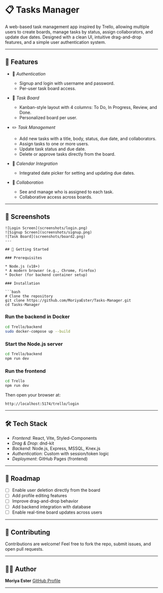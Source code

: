 # 📋 Tasks Manager

A web-based task management app inspired by Trello, allowing multiple users to create boards, manage tasks by status, assign collaborators, and update due dates. Designed with a clean UI, intuitive drag-and-drop features, and a simple user authentication system.

---

## 🧠 Features

* 🔐 *Authentication*

  * Signup and login with username and password.
  * Per-user task board access.

* 📂 *Task Board*

  * Kanban-style layout with 4 columns: To Do, In Progress, Review, and Done.
  * Personalized board per user.

* ✏️ *Task Management*

  * Add new tasks with a title, body, status, due date, and collaborators.
  * Assign tasks to one or more users.
  * Update task status and due date.
  * Delete or approve tasks directly from the board.

* 📅 *Calendar Integration*

  * Integrated date picker for setting and updating due dates.

* 👯 *Collaboration*

  * See and manage who is assigned to each task.
  * Collaborative access across boards.

---

## 📸 Screenshots

```
![Login Screen](screenshots/login.png)
![Signup Screen](screenshots/signup.png)
![Task Board](screenshots/board2.png)
---

## 🚀 Getting Started

### Prerequisites

* Node.js (v18+)
* A modern browser (e.g., Chrome, Firefox)
* Docker (for backend container setup)

### Installation

```bash
# Clone the repository
git clone https://github.com/MoriyaEster/Tasks-Manager.git
cd Tasks-Manager
```

### Run the backend in Docker

```bash
cd Trello/backend
sudo docker-compose up --build
```

### Start the Node.js server

```bash
cd Trello/backend
npm run dev
```

### Run the frontend

```bash
cd Trello
npm run dev
```

Then open your browser at:

```
http://localhost:5174/trello/login
```
---

## 🛠 Tech Stack

* *Frontend*: React, Vite, Styled-Components
* *Drag & Drop*: dnd-kit
* *Backend*: Node.js, Express, MSSQL, Knex.js
* *Authentication*: Custom with session/token logic
* *Deployment*: GitHub Pages (frontend)

---

## 📌 Roadmap

* [ ] Enable user deletion directly from the board
* [ ] Add profile editing features
* [ ] Improve drag-and-drop behavior
* [ ] Add backend integration with database
* [ ] Enable real-time board updates across users

---

## 🤝 Contributing

Contributions are welcome!
Feel free to fork the repo, submit issues, and open pull requests.

---

## 👩‍💼 Author

**Moriya Ester**
[GitHub Profile](https://github.com/MoriyaEster)

---

